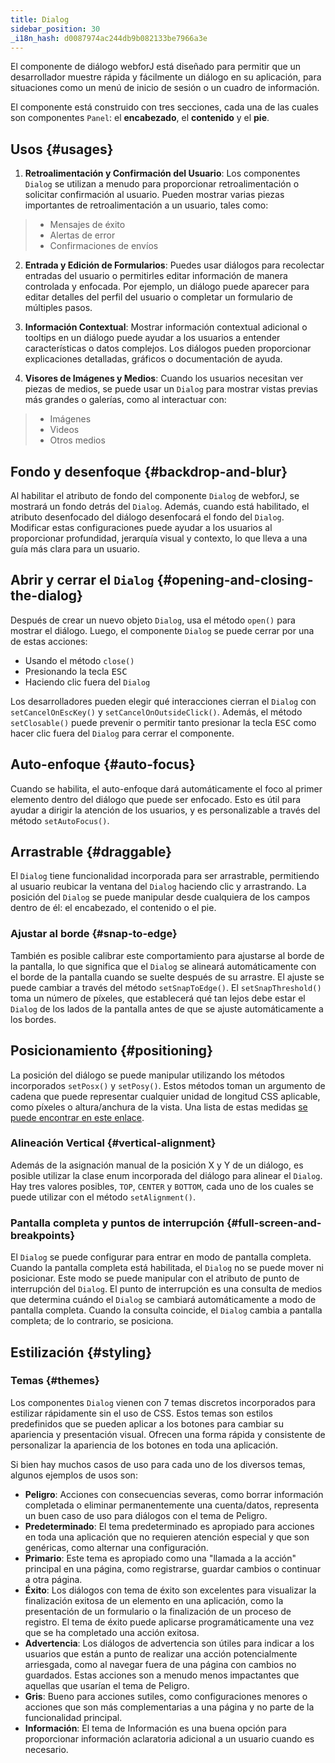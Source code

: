 ```yaml
---
title: Dialog
sidebar_position: 30
_i18n_hash: d0087974ac244db9b082133be7966a3e
---
```

<DocChip chip='shadow' />
<DocChip chip='name' label="dwc-dialog" />
<DocChip chip='since' label='23.06' />
<JavadocLink type="dialog" location="com/webforj/component/dialog/Dialog" top='true'/>

El componente de diálogo webforJ está diseñado para permitir que un desarrollador muestre rápida y fácilmente un diálogo en su aplicación, para situaciones como un menú de inicio de sesión o un cuadro de información.

El componente está construido con tres secciones, cada una de las cuales son componentes `Panel`: el **encabezado**, el **contenido** y el **pie**.

<ComponentDemo 
path='/webforj/dialogsections?' 
javaE='https://raw.githubusercontent.com/webforj/webforj-documentation/refs/heads/main/src/main/java/com/webforj/samples/views/dialog/DialogSectionsView.java'
height = '225px'
/>

## Usos {#usages}

1. **Retroalimentación y Confirmación del Usuario**: Los componentes `Dialog` se utilizan a menudo para proporcionar retroalimentación o solicitar confirmación al usuario. Pueden mostrar varias piezas importantes de retroalimentación a un usuario, tales como:

  >- Mensajes de éxito 
  >- Alertas de error
  >- Confirmaciones de envíos

2. **Entrada y Edición de Formularios**: Puedes usar diálogos para recolectar entradas del usuario o permitirles editar información de manera controlada y enfocada. Por ejemplo, un diálogo puede aparecer para editar detalles del perfil del usuario o completar un formulario de múltiples pasos.

3. **Información Contextual**: Mostrar información contextual adicional o tooltips en un diálogo puede ayudar a los usuarios a entender características o datos complejos. Los diálogos pueden proporcionar explicaciones detalladas, gráficos o documentación de ayuda.

4. **Visores de Imágenes y Medios**: Cuando los usuarios necesitan ver piezas de medios, se puede usar un `Dialog` para mostrar vistas previas más grandes o galerías, como al interactuar con:
  >- Imágenes
  >- Videos
  >- Otros medios

## Fondo y desenfoque {#backdrop-and-blur}

Al habilitar el atributo de fondo del componente `Dialog` de webforJ, se mostrará un fondo detrás del `Dialog`. Además, cuando está habilitado, el atributo desenfocado del diálogo desenfocará el fondo del `Dialog`. Modificar estas configuraciones puede ayudar a los usuarios al proporcionar profundidad, jerarquía visual y contexto, lo que lleva a una guía más clara para un usuario.

<ComponentDemo 
path='/webforj/dialogbackdropblur?' 
javaE='https://raw.githubusercontent.com/webforj/webforj-documentation/refs/heads/main/src/main/java/com/webforj/samples/views/dialog/DialogBackdropBlurView.java'
height = '300px'
/>

## Abrir y cerrar el `Dialog` {#opening-and-closing-the-dialog}

Después de crear un nuevo objeto `Dialog`, usa el método `open()` para mostrar el diálogo. Luego, el componente `Dialog` se puede cerrar por una de estas acciones:
- Usando el método `close()`
- Presionando la tecla <kbd>ESC</kbd>
- Haciendo clic fuera del `Dialog`

Los desarrolladores pueden elegir qué interacciones cierran el `Dialog` con `setCancelOnEscKey()` y `setCancelOnOutsideClick()`. Además, el método `setClosable()` puede prevenir o permitir tanto presionar la tecla <kbd>ESC</kbd> como hacer clic fuera del `Dialog` para cerrar el componente.

<ComponentDemo 
path='/webforj/dialogclose?' 
javaE='https://raw.githubusercontent.com/webforj/webforj-documentation/refs/heads/main/src/main/java/com/webforj/samples/views/dialog/DialogCloseView.java'
height = '350px'
/>

## Auto-enfoque {#auto-focus}

Cuando se habilita, el auto-enfoque dará automáticamente el foco al primer elemento dentro del diálogo que puede ser enfocado. Esto es útil para ayudar a dirigir la atención de los usuarios, y es personalizable a través del método `setAutoFocus()`.

<ComponentDemo 
path='/webforj/dialogautofocus?' 
javaE='https://raw.githubusercontent.com/webforj/webforj-documentation/refs/heads/main/src/main/java/com/webforj/samples/views/dialog/DialogAutoFocusView.java'
height = '350px'
/>

## Arrastrable {#draggable}

El `Dialog` tiene funcionalidad incorporada para ser arrastrable, permitiendo al usuario reubicar la ventana del `Dialog` haciendo clic y arrastrando. La posición del `Dialog` se puede manipular desde cualquiera de los campos dentro de él: el encabezado, el contenido o el pie.

### Ajustar al borde {#snap-to-edge}
También es posible calibrar este comportamiento para ajustarse al borde de la pantalla, lo que significa que el `Dialog` se alineará automáticamente con el borde de la pantalla cuando se suelte después de su arrastre. El ajuste se puede cambiar a través del método `setSnapToEdge()`. El `setSnapThreshold()` toma un número de píxeles, que establecerá qué tan lejos debe estar el `Dialog` de los lados de la pantalla antes de que se ajuste automáticamente a los bordes.  

<ComponentDemo 
path='/webforj/dialogdraggable?' 
javaE='https://raw.githubusercontent.com/webforj/webforj-documentation/refs/heads/main/src/main/java/com/webforj/samples/views/dialog/DialogDraggableView.java'
height = '350px'
/>

## Posicionamiento {#positioning}

La posición del diálogo se puede manipular utilizando los métodos incorporados `setPosx()` y `setPosy()`. Estos métodos toman un argumento de cadena que puede representar cualquier unidad de longitud CSS aplicable, como píxeles o altura/anchura de la vista. Una lista de estas medidas [se puede encontrar en este enlace](https://developer.mozilla.org/en-US/docs/Learn/CSS/Building_blocks/Values_and_units#numbers_lengths_and_percentages).

<ComponentDemo 
path='/webforj/dialogpositioning?' 
javaE='https://raw.githubusercontent.com/webforj/webforj-documentation/refs/heads/main/src/main/java/com/webforj/samples/views/dialog/DialogPositioningView.java'
height = '350px'
/>

### Alineación Vertical {#vertical-alignment}

Además de la asignación manual de la posición X y Y de un diálogo, es posible utilizar la clase enum incorporada del diálogo para alinear el `Dialog`. Hay tres valores posibles, `TOP`, `CENTER` y `BOTTOM`, cada uno de los cuales se puede utilizar con el método `setAlignment()`.

<ComponentDemo 
path='/webforj/dialogalignments?' 
javaE='https://raw.githubusercontent.com/webforj/webforj-documentation/refs/heads/main/src/main/java/com/webforj/samples/views/dialog/DialogAlignmentsView.java'
height = '550px'
/>

### Pantalla completa y puntos de interrupción {#full-screen-and-breakpoints}

El `Dialog` se puede configurar para entrar en modo de pantalla completa. Cuando la pantalla completa está habilitada, el `Dialog` no se puede mover ni posicionar. Este modo se puede manipular con el atributo de punto de interrupción del `Dialog`. El punto de interrupción es una consulta de medios que determina cuándo el `Dialog` se cambiará automáticamente a modo de pantalla completa. Cuando la consulta coincide, el `Dialog` cambia a pantalla completa; de lo contrario, se posiciona.

## Estilización {#styling}

### Temas {#themes}

Los componentes `Dialog` vienen con <JavadocLink type="foundation" location="com/webforj/component/dialog/Dialog.Theme.html">7 temas discretos</JavadocLink> incorporados para estilizar rápidamente sin el uso de CSS. Estos temas son estilos predefinidos que se pueden aplicar a los botones para cambiar su apariencia y presentación visual. Ofrecen una forma rápida y consistente de personalizar la apariencia de los botones en toda una aplicación.

Si bien hay muchos casos de uso para cada uno de los diversos temas, algunos ejemplos de usos son:

  - **Peligro**: Acciones con consecuencias severas, como borrar información completada o eliminar permanentemente una cuenta/datos, representa un buen caso de uso para diálogos con el tema de Peligro.
  - **Predeterminado**: El tema predeterminado es apropiado para acciones en toda una aplicación que no requieren atención especial y que son genéricas, como alternar una configuración.
  - **Primario**: Este tema es apropiado como una "llamada a la acción" principal en una página, como registrarse, guardar cambios o continuar a otra página.
  - **Éxito**: Los diálogos con tema de éxito son excelentes para visualizar la finalización exitosa de un elemento en una aplicación, como la presentación de un formulario o la finalización de un proceso de registro. El tema de éxito puede aplicarse programáticamente una vez que se ha completado una acción exitosa.
  - **Advertencia**: Los diálogos de advertencia son útiles para indicar a los usuarios que están a punto de realizar una acción potencialmente arriesgada, como al navegar fuera de una página con cambios no guardados. Estas acciones son a menudo menos impactantes que aquellas que usarían el tema de Peligro.
  - **Gris**: Bueno para acciones sutiles, como configuraciones menores o acciones que son más complementarias a una página y no parte de la funcionalidad principal.
  - **Información**: El tema de Información es una buena opción para proporcionar información aclaratoria adicional a un usuario cuando es necesario.

<ComponentDemo 
path='/webforj/dialogthemes?' 
javaE='https://raw.githubusercontent.com/webforj/webforj-documentation/refs/heads/main/src/main/java/com/webforj/samples/views/dialog/DialogThemesView.java'
height = '500px'
/>

<TableBuilder name="Dialog" />
